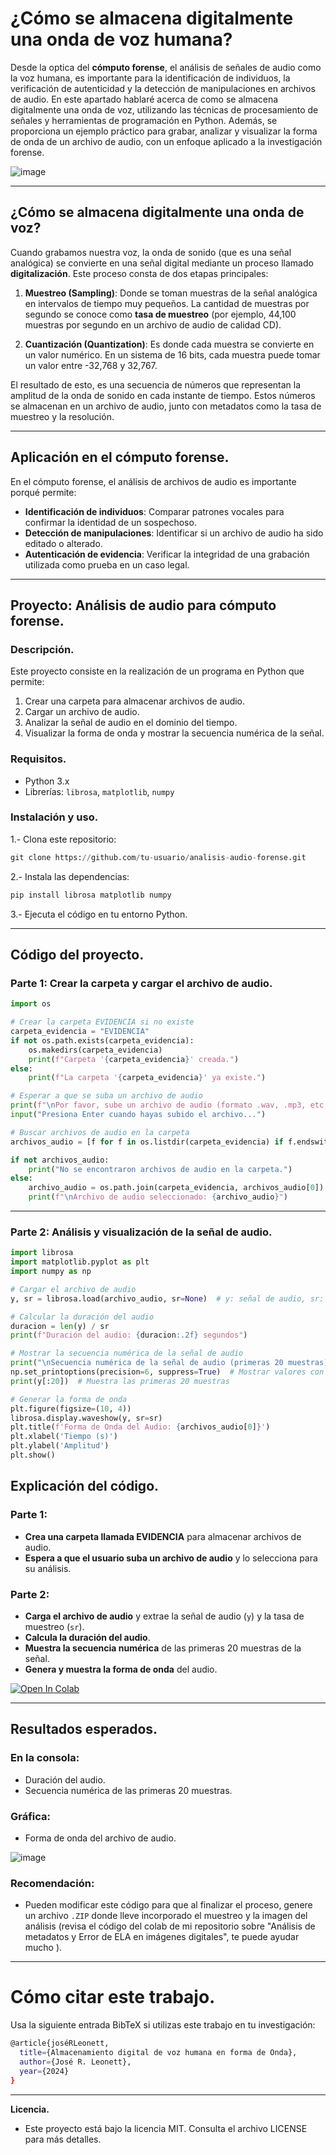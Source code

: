 # ¿Cómo se almacena digitalmente una onda de voz humana?

Desde la optica del **cómputo forense**, el análisis de señales de audio como la voz humana, es importante para la identificación de individuos, la verificación de autenticidad y la detección de manipulaciones en archivos de audio. En este apartado hablaré acerca de como se almacena digitalmente una onda de voz, utilizando las técnicas de procesamiento de señales y herramientas de programación en Python. Además, se proporciona un ejemplo práctico para grabar, analizar y visualizar la forma de onda de un archivo de audio, con un enfoque aplicado a la investigación forense.

![image](https://drive.google.com/uc?export=view&id=1EKry_Wr-m-ebiTNXmwOgyeZg676okr_b)

---

## ¿Cómo se almacena digitalmente una onda de voz?

Cuando grabamos nuestra voz, la onda de sonido (que es una señal analógica) se convierte en una señal digital mediante un proceso llamado **digitalización**. Este proceso consta de dos etapas principales:

1. **Muestreo (Sampling)**: Donde se toman muestras de la señal analógica en intervalos de tiempo muy pequeños. La cantidad de muestras por segundo se conoce como **tasa de muestreo** (por ejemplo, 44,100 muestras por segundo en un archivo de audio de calidad CD).

2. **Cuantización (Quantization)**: Es donde cada muestra se convierte en un valor numérico. En un sistema de 16 bits, cada muestra puede tomar un valor entre -32,768 y 32,767.

El resultado de esto, es una secuencia de números que representan la amplitud de la onda de sonido en cada instante de tiempo. Estos números se almacenan en un archivo de audio, junto con metadatos como la tasa de muestreo y la resolución.

---

## Aplicación en el cómputo forense.

En el cómputo forense, el análisis de archivos de audio es importante porqué permite:
- **Identificación de individuos**: Comparar patrones vocales para confirmar la identidad de un sospechoso.
- **Detección de manipulaciones**: Identificar si un archivo de audio ha sido editado o alterado.
- **Autenticación de evidencia**: Verificar la integridad de una grabación utilizada como prueba en un caso legal.

---

## Proyecto: Análisis de audio para cómputo forense.

### Descripción.
Este proyecto consiste en la realización de un programa en Python que permite:
1. Crear una carpeta para almacenar archivos de audio.
2. Cargar un archivo de audio.
3. Analizar la señal de audio en el dominio del tiempo.
4. Visualizar la forma de onda y mostrar la secuencia numérica de la señal.

### Requisitos.
- Python 3.x
- Librerías: `librosa`, `matplotlib`, `numpy`

### Instalación y uso.
1.- Clona este repositorio:

```python
git clone https://github.com/tu-usuario/analisis-audio-forense.git
```
2.- Instala las dependencias:

```python
pip install librosa matplotlib numpy
```
3.- Ejecuta el código en tu entorno Python.

---

## Código del proyecto.

### Parte 1: Crear la carpeta y cargar el archivo de audio.

```python
import os

# Crear la carpeta EVIDENCIA si no existe
carpeta_evidencia = "EVIDENCIA"
if not os.path.exists(carpeta_evidencia):
    os.makedirs(carpeta_evidencia)
    print(f"Carpeta '{carpeta_evidencia}' creada.")
else:
    print(f"La carpeta '{carpeta_evidencia}' ya existe.")

# Esperar a que se suba un archivo de audio
print(f"\nPor favor, sube un archivo de audio (formato .wav, .mp3, etc.) a la carpeta '{carpeta_evidencia}'.")
input("Presiona Enter cuando hayas subido el archivo...")

# Buscar archivos de audio en la carpeta
archivos_audio = [f for f in os.listdir(carpeta_evidencia) if f.endswith(('.wav', '.mp3', '.m4a', '.flac', '.ogg'))]

if not archivos_audio:
    print("No se encontraron archivos de audio en la carpeta.")
else:
    archivo_audio = os.path.join(carpeta_evidencia, archivos_audio[0])
    print(f"\nArchivo de audio seleccionado: {archivo_audio}")
```
----
### Parte 2: Análisis y visualización de la señal de audio.

```python
import librosa
import matplotlib.pyplot as plt
import numpy as np

# Cargar el archivo de audio
y, sr = librosa.load(archivo_audio, sr=None)  # y: señal de audio, sr: tasa de muestreo

# Calcular la duración del audio
duracion = len(y) / sr
print(f"Duración del audio: {duracion:.2f} segundos")

# Mostrar la secuencia numérica de la señal de audio
print("\nSecuencia numérica de la señal de audio (primeras 20 muestras):")
np.set_printoptions(precision=6, suppress=True)  # Mostrar valores con 6 decimales
print(y[:20])  # Muestra las primeras 20 muestras

# Generar la forma de onda
plt.figure(figsize=(10, 4))
librosa.display.waveshow(y, sr=sr)
plt.title(f'Forma de Onda del Audio: {archivos_audio[0]}')
plt.xlabel('Tiempo (s)')
plt.ylabel('Amplitud')
plt.show()
```

## Explicación del código.

### Parte 1:
- **Crea una carpeta llamada EVIDENCIA** para almacenar archivos de audio.
- **Espera a que el usuario suba un archivo de audio** y lo selecciona para su análisis.

### Parte 2:
- **Carga el archivo de audio** y extrae la señal de audio (`y`) y la tasa de muestreo (`sr`).
- **Calcula la duración del audio**.
- **Muestra la secuencia numérica** de las primeras 20 muestras de la señal.
- **Genera y muestra la forma de onda** del audio.

[![Open In Colab](https://colab.research.google.com/assets/colab-badge.svg)](https://colab.research.google.com/drive/1QAR8exd7P6oxLK3MTD4JF1WjgP6-YN5h?usp=sharing)

---

## Resultados esperados.

### En la consola:
- Duración del audio.
- Secuencia numérica de las primeras 20 muestras.

### Gráfica:
- Forma de onda del archivo de audio.

![image](https://drive.google.com/uc?export=view&id=1WEY16S8WdK4BCxA7Hb029vuRsR2FzOSc)

### Recomendación:
- Pueden modificar este código para que al finalizar el proceso, genere un archivo `.ZIP` donde lleve incorporado el muestreo y la imagen del análisis (revisa el código del colab de mi repositorio sobre "Análisis de metadatos y Error de ELA en imágenes digitales", te puede ayudar mucho ).

---
# Cómo citar este trabajo.
Usa la siguiente entrada BibTeX si utilizas este trabajo en tu investigación:
```bash
@article{joséRLeonett,
  title={Almacenamiento digital de voz humana en forma de Onda},
  author={José R. Leonett},
  year={2024}
}
```
---
**Licencia.**
- Este proyecto está bajo la licencia MIT. Consulta el archivo LICENSE para más detalles.


